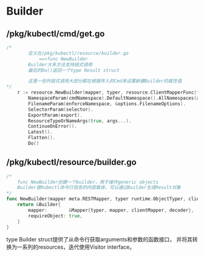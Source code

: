 # Builder

## /pkg/kubectl/cmd/get.go
```go
/*
		定义在/pkg/kubectl/resource/builder.go
			==>func NewBuilder
		Builder大多方法支持链式调用
		最后的Do()返回一个type Result struct

		这里一些列链式调用大部分都在根据传入的Cmd来设置新建Builder的属性值
*/
	r := resource.NewBuilder(mapper, typer, resource.ClientMapperFunc(f.UnstructuredClientForMapping), runtime.UnstructuredJSONScheme).
		NamespaceParam(cmdNamespace).DefaultNamespace().AllNamespaces(allNamespaces).
		FilenameParam(enforceNamespace, &options.FilenameOptions).
		SelectorParam(selector).
		ExportParam(export).
		ResourceTypeOrNameArgs(true, args...).
		ContinueOnError().
		Latest().
		Flatten().
		Do()
```
## /pkg/kubectl/resource/builder.go
```go
/*
	func NewBuilder创建一个builder，用于操作generic objects
	Builder是Kubectl命令行信息的内部载体，可以通过Builder生成Result对象
*/
func NewBuilder(mapper meta.RESTMapper, typer runtime.ObjectTyper, clientMapper ClientMapper, decoder runtime.Decoder) *Builder {
	return &Builder{
		mapper:        &Mapper{typer, mapper, clientMapper, decoder},
		requireObject: true,
	}
}
```
type Builder struct提供了从命令行获取arguments和参数的函数接口，
并将其转换为一系列的resources，迭代使用Visitor interface。

	
	